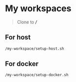 # My workspaces

> Clone to ***/*** 

## For host
```bash
/my-workspace/setup-host.sh
```

## For docker
```bash
/my-workspace/setup-docker.sh
```